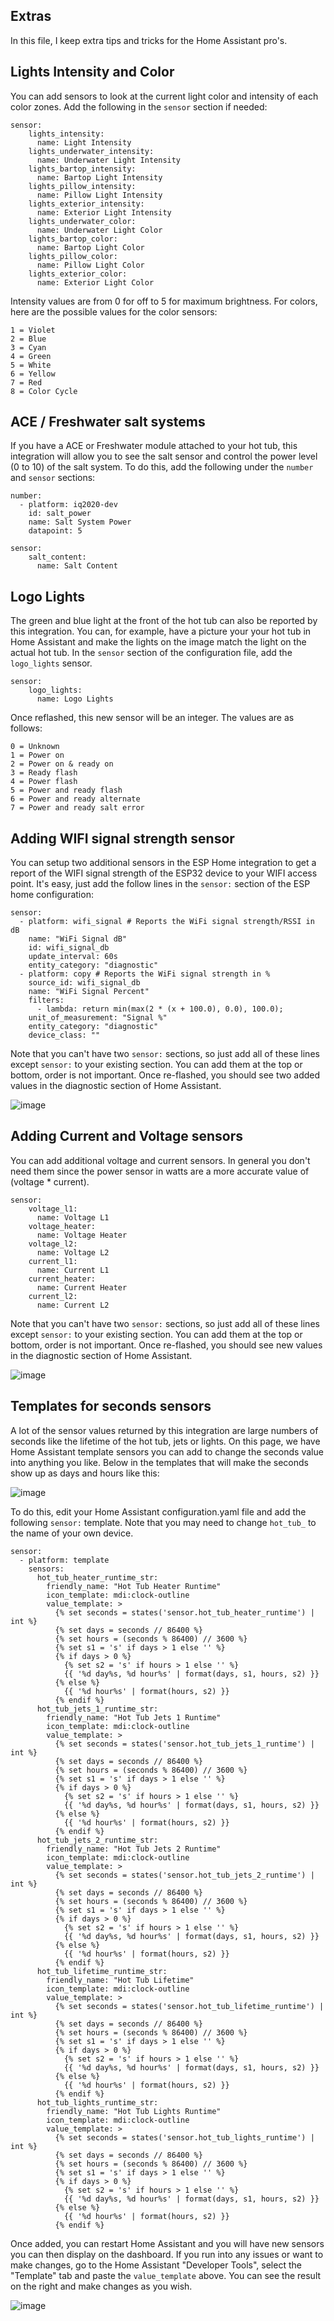 ## Extras

In this file, I keep extra tips and tricks for the Home Assistant pro's.

## Lights Intensity and Color

You can add sensors to look at the current light color and intensity of each color zones. Add the following in the `sensor` section if needed:

```
sensor:
    lights_intensity:
      name: Light Intensity
    lights_underwater_intensity:
      name: Underwater Light Intensity
    lights_bartop_intensity:
      name: Bartop Light Intensity
    lights_pillow_intensity:
      name: Pillow Light Intensity
    lights_exterior_intensity:
      name: Exterior Light Intensity
    lights_underwater_color:
      name: Underwater Light Color
    lights_bartop_color:
      name: Bartop Light Color
    lights_pillow_color:
      name: Pillow Light Color
    lights_exterior_color:
      name: Exterior Light Color
```

Intensity values are from 0 for off to 5 for maximum brightness. For colors, here are the possible values for the color sensors:

```
1 = Violet
2 = Blue
3 = Cyan
4 = Green
5 = White
6 = Yellow
7 = Red
8 = Color Cycle
```

## ACE / Freshwater salt systems

If you have a ACE or Freshwater module attached to your hot tub, this integration will allow you to see the salt sensor and control the power level (0 to 10) of the salt system. To do this, add the following under the `number` and `sensor` sections:

```
number:
  - platform: iq2020-dev
    id: salt_power
    name: Salt System Power
    datapoint: 5

sensor:
    salt_content:
      name: Salt Content
```

## Logo Lights

The green and blue light at the front of the hot tub can also be reported by this integration. You can, for example, have a picture your your hot tub in Home Assistant and make the lights on the image match the light on the actual hot tub. In the `sensor` section of the configuration file, add the `logo_lights` sensor.

```
sensor:
    logo_lights:
      name: Logo Lights
```

Once reflashed, this new sensor will be an integer. The values are as follows:

```
0 = Unknown
1 = Power on
2 = Power on & ready on
3 = Ready flash
4 = Power flash
5 = Power and ready flash
6 = Power and ready alternate
7 = Power and ready salt error
```

## Adding WIFI signal strength sensor

You can setup two additional sensors in the ESP Home integration to get a report of the WIFI signal strength of the ESP32 device to your WIFI access point. It's easy, just add the follow lines in the `sensor:` section of the ESP home configuration:

```
sensor:
  - platform: wifi_signal # Reports the WiFi signal strength/RSSI in dB
    name: "WiFi Signal dB"
    id: wifi_signal_db
    update_interval: 60s
    entity_category: "diagnostic"
  - platform: copy # Reports the WiFi signal strength in %
    source_id: wifi_signal_db
    name: "WiFi Signal Percent"
    filters:
      - lambda: return min(max(2 * (x + 100.0), 0.0), 100.0);
    unit_of_measurement: "Signal %"
    entity_category: "diagnostic"
    device_class: ""
```
Note that you can't have two `sensor:` sections, so just add all of these lines except `sensor:` to your existing section. You can add them at the top or bottom, order is not important. Once re-flashed, you should see two added values in the diagnostic section of Home Assistant.

![image](https://github.com/Ylianst/ESP-IQ2020/assets/1319013/cff708ec-8ba3-48f8-b337-1d83b5bb00e0)


## Adding Current and Voltage sensors

You can add additional voltage and current sensors. In general you don't need them since the power sensor in watts are a more accurate value of (voltage * current).

```
sensor:
    voltage_l1:
      name: Voltage L1
    voltage_heater:
      name: Voltage Heater
    voltage_l2:
      name: Voltage L2
    current_l1:
      name: Current L1
    current_heater:
      name: Current Heater
    current_l2:
      name: Current L2
```
Note that you can't have two `sensor:` sections, so just add all of these lines except `sensor:` to your existing section. You can add them at the top or bottom, order is not important. Once re-flashed, you should see new values in the diagnostic section of Home Assistant.

![image](https://github.com/Ylianst/ESP-IQ2020/assets/1319013/14deafa5-322c-42ff-8983-7fd3f1e8e878)

## Templates for seconds sensors

A lot of the sensor values returned by this integration are large numbers of seconds like the lifetime of the hot tub, jets or lights. On this page, we have Home Assistant template sensors you can add to change the seconds value into anything you like. Below in the templates that will make the seconds show up as days and hours like this:

![image](https://github.com/Ylianst/ESP-IQ2020/assets/1319013/04f2112f-6d3e-407e-ab42-3bf2d6b780c5)

To do this, edit your Home Assistant configuration.yaml file and add the following `sensor:` template. Note that you may need to change `hot_tub_` to the name of your own device.

```
sensor:
  - platform: template
    sensors:
      hot_tub_heater_runtime_str:
        friendly_name: "Hot Tub Heater Runtime"
        icon_template: mdi:clock-outline
        value_template: >
          {% set seconds = states('sensor.hot_tub_heater_runtime') | int %}
          {% set days = seconds // 86400 %}
          {% set hours = (seconds % 86400) // 3600 %}
          {% set s1 = 's' if days > 1 else '' %}
          {% if days > 0 %}
            {% set s2 = 's' if hours > 1 else '' %}
            {{ '%d day%s, %d hour%s' | format(days, s1, hours, s2) }}
          {% else %}
            {{ '%d hour%s' | format(hours, s2) }}
          {% endif %}
      hot_tub_jets_1_runtime_str:
        friendly_name: "Hot Tub Jets 1 Runtime"
        icon_template: mdi:clock-outline
        value_template: >
          {% set seconds = states('sensor.hot_tub_jets_1_runtime') | int %}
          {% set days = seconds // 86400 %}
          {% set hours = (seconds % 86400) // 3600 %}
          {% set s1 = 's' if days > 1 else '' %}
          {% if days > 0 %}
            {% set s2 = 's' if hours > 1 else '' %}
            {{ '%d day%s, %d hour%s' | format(days, s1, hours, s2) }}
          {% else %}
            {{ '%d hour%s' | format(hours, s2) }}
          {% endif %}
      hot_tub_jets_2_runtime_str:
        friendly_name: "Hot Tub Jets 2 Runtime"
        icon_template: mdi:clock-outline
        value_template: >
          {% set seconds = states('sensor.hot_tub_jets_2_runtime') | int %}
          {% set days = seconds // 86400 %}
          {% set hours = (seconds % 86400) // 3600 %}
          {% set s1 = 's' if days > 1 else '' %}
          {% if days > 0 %}
            {% set s2 = 's' if hours > 1 else '' %}
            {{ '%d day%s, %d hour%s' | format(days, s1, hours, s2) }}
          {% else %}
            {{ '%d hour%s' | format(hours, s2) }}
          {% endif %}
      hot_tub_lifetime_runtime_str:
        friendly_name: "Hot Tub Lifetime"
        icon_template: mdi:clock-outline
        value_template: >
          {% set seconds = states('sensor.hot_tub_lifetime_runtime') | int %}
          {% set days = seconds // 86400 %}
          {% set hours = (seconds % 86400) // 3600 %}
          {% set s1 = 's' if days > 1 else '' %}
          {% if days > 0 %}
            {% set s2 = 's' if hours > 1 else '' %}
            {{ '%d day%s, %d hour%s' | format(days, s1, hours, s2) }}
          {% else %}
            {{ '%d hour%s' | format(hours, s2) }}
          {% endif %}
      hot_tub_lights_runtime_str:
        friendly_name: "Hot Tub Lights Runtime"
        icon_template: mdi:clock-outline
        value_template: >
          {% set seconds = states('sensor.hot_tub_lights_runtime') | int %}
          {% set days = seconds // 86400 %}
          {% set hours = (seconds % 86400) // 3600 %}
          {% set s1 = 's' if days > 1 else '' %}
          {% if days > 0 %}
            {% set s2 = 's' if hours > 1 else '' %}
            {{ '%d day%s, %d hour%s' | format(days, s1, hours, s2) }}
          {% else %}
            {{ '%d hour%s' | format(hours, s2) }}
          {% endif %}
```

Once added, you can restart Home Assistant and you will have new sensors you can then display on the dashboard. If you run into any issues or want to make changes, go to the Home Assistant "Developer Tools", select the "Template" tab and paste the `value_template` above. You can see the result on the right and make changes as you wish.

![image](https://github.com/Ylianst/ESP-IQ2020/assets/1319013/ffa2b8ac-4193-411d-b864-b04e8ea1b068)
